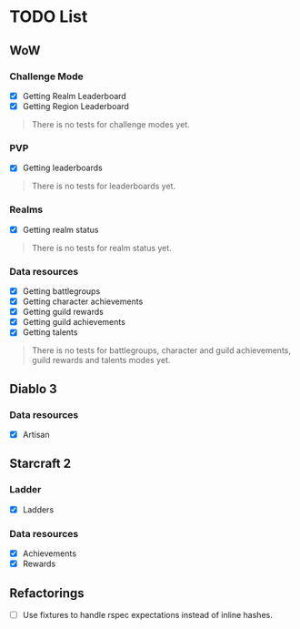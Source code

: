 # TODO List

## WoW

### Challenge Mode
 - [x] Getting Realm Leaderboard
 - [x] Getting Region Leaderboard
> There is no tests for challenge modes yet.

### PVP

 - [x] Getting leaderboards
> There is no tests for leaderboards  yet.

### Realms

 - [x] Getting realm status
> There is no tests for realm status yet.

### Data resources

 - [x] Getting battlegroups
 - [x] Getting character achievements
 - [x] Getting guild rewards
 - [x] Getting guild achievements
 - [x] Getting talents
 > There is no tests for battlegroups, character and guild achievements, guild rewards and talents modes yet.


## Diablo 3

### Data resources

 - [x] Artisan

## Starcraft 2

### Ladder

 - [x] Ladders

### Data resources

 - [x] Achievements
 - [x] Rewards

## Refactorings

 - [ ] Use fixtures to handle rspec expectations instead of inline hashes.
